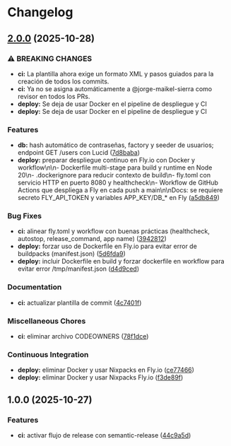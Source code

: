# Changelog

## [2.0.0](https://github.com/jorge-maikel-sierra/factura-justa-api/compare/factura-justa-api-v1.0.0...factura-justa-api-v2.0.0) (2025-10-28)


### ⚠ BREAKING CHANGES

* **ci:** La plantilla ahora exige un formato XML y pasos guiados para la creación de todos los commits.
* **ci:** Ya no se asigna automáticamente a @jorge-maikel-sierra como revisor en todos los PRs.
* **deploy:** Se deja de usar Docker en el pipeline de despliegue y CI
* **deploy:** Se deja de usar Docker en el pipeline de despliegue y CI

### Features

* **db:** hash automático de contraseñas, factory y seeder de usuarios; endpoint GET /users con Lucid ([7d8baba](https://github.com/jorge-maikel-sierra/factura-justa-api/commit/7d8baba0568ee2feda6349aa130741d690c16250))
* **deploy:** preparar despliegue continuo en Fly.io con Docker y workflow\n\n- Dockerfile multi-stage para build y runtime en Node 20\n- .dockerignore para reducir contexto de build\n- fly.toml con servicio HTTP en puerto 8080 y healthcheck\n- Workflow de GitHub Actions que despliega a Fly en cada push a main\n\nDocs: se requiere secreto FLY_API_TOKEN y variables APP_KEY/DB_* en Fly ([a5db849](https://github.com/jorge-maikel-sierra/factura-justa-api/commit/a5db849c400d4185bd6610d7938b5d890868bc09))


### Bug Fixes

* **ci:** alinear fly.toml y workflow con buenas prácticas (healthcheck, autostop, release_command, app name) ([3942812](https://github.com/jorge-maikel-sierra/factura-justa-api/commit/3942812b07199bd84163c71a333b1308b47be34a))
* **deploy:** forzar uso de Dockerfile en Fly.io para evitar error de buildpacks (manifest.json) ([5d6fda9](https://github.com/jorge-maikel-sierra/factura-justa-api/commit/5d6fda953f206e7f05913e953910212808bbd6e3))
* **deploy:** incluir Dockerfile en build y forzar dockerfile en workflow para evitar error /tmp/manifest.json ([d4d9ced](https://github.com/jorge-maikel-sierra/factura-justa-api/commit/d4d9ced27990487f02c0ec4b628544265379562e))


### Documentation

* **ci:** actualizar plantilla de commit ([4c7401f](https://github.com/jorge-maikel-sierra/factura-justa-api/commit/4c7401fe41b41449cdf1bf74c3d001b8cc7c097f))


### Miscellaneous Chores

* **ci:** eliminar archivo CODEOWNERS ([78f1dce](https://github.com/jorge-maikel-sierra/factura-justa-api/commit/78f1dceb1a1463debbd86020cd9375b2ebdcacb0))


### Continuous Integration

* **deploy:** eliminar Docker y usar Nixpacks en Fly.io ([ce77466](https://github.com/jorge-maikel-sierra/factura-justa-api/commit/ce77466f1891de7c32816d64646b0315fe769f44))
* **deploy:** eliminar Docker y usar Nixpacks Fly.io ([f3de89f](https://github.com/jorge-maikel-sierra/factura-justa-api/commit/f3de89f52b099124acf04b4bfa6268e5def2456e))

## 1.0.0 (2025-10-27)


### Features

* **ci:** activar flujo de release con semantic-release ([44c9a5d](https://github.com/jorge-maikel-sierra/factura-justa-api/commit/44c9a5d92f48078265826fe7cfce7ad7552cf351))
